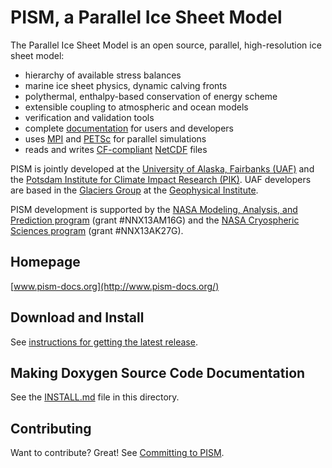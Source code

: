 PISM, a Parallel Ice Sheet Model
================================

The Parallel Ice Sheet Model is an open source, parallel, high-resolution ice sheet model:

* hierarchy of available stress balances
* marine ice sheet physics, dynamic calving fronts
* polythermal, enthalpy-based conservation of energy scheme
* extensible coupling to atmospheric and ocean models
* verification and validation tools
* complete [documentation](http://www.pism-docs.org/) for users and developers
* uses [MPI](http://www-unix.mcs.anl.gov/mpi/) and [PETSc](http://www-unix.mcs.anl.gov/petsc/petsc-as/) for parallel simulations
* reads and writes [CF-compliant](http://cf-pcmdi.llnl.gov/) [NetCDF](http://www.unidata.ucar.edu/software/netcdf/) files

PISM is jointly developed at the [University of Alaska, Fairbanks (UAF)](http://www.uaf.edu/) and the [Potsdam Institute for Climate Impact Research (PIK)](http://www.pik-potsdam.de/).  UAF developers are based in the [Glaciers Group](http://www.gi.alaska.edu/snowice/glaciers/) at the [Geophysical Institute](http://www.gi.alaska.edu).

PISM development is supported by the [NASA Modeling, Analysis, and Prediction program](http://map.nasa.gov/) (grant #NNX13AM16G) and the [NASA Cryospheric Sciences program](http://ice.nasa.gov/) (grant #NNX13AK27G).


Homepage
--------

[www.pism-docs.org](http://www.pism-docs.org/)


Download and Install
--------------------

See [instructions for getting the latest release](http://www.pism-docs.org/wiki/doku.php?id=stable_version).


Making Doxygen Source Code Documentation
----------------------------------------

See the [INSTALL.md](INSTALL.md) file in this directory.

Contributing
------------

Want to contribute? Great! See [Committing to PISM](http://www.pism-docs.org/wiki/doku.php?id=committing).
